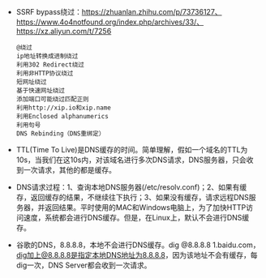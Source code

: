 - SSRF bypass绕过：https://zhuanlan.zhihu.com/p/73736127、https://www.4o4notfound.org/index.php/archives/33/、https://xz.aliyun.com/t/7256

  ```
  @绕过
  ip地址转换成进制绕过
  利用302 Redirect绕过
  利用非HTTP协议绕过
  短网址绕过
  基于快速网址绕过
  添加端口可能绕过匹配正则
  利用http://xip.io和xip.name
  利用Enclosed alphanumerics
  利用句号
  DNS Rebinding（DNS重绑定）
  ```

- TTL(Time To Live)是DNS缓存的时间。简单理解，假如一个域名的TTL为10s，当我们在这10s内，对该域名进行多次DNS请求，DNS服务器，只会收到一次请求，其他的都是缓存。

- DNS请求过程：1、查询本地DNS服务器(/etc/resolv.conf)；2、如果有缓存，返回缓存的结果，不继续往下执行；3、如果没有缓存，请求远程DNS服务器，并返回结果。平时使用的MAC和Windows电脑上，为了加快HTTP访问速度，系统都会进行DNS缓存。但是，在Linux上，默认不会进行DNS缓存。

- 谷歌的DNS，8.8.8.8，本地不会进行DNS缓存。dig @8.8.8.8 1.baidu.com，dig加上@8.8.8.8是指定本地DNS地址为8.8.8.8，因为该地址不会有缓存，每dig一次，DNS Server都会收到一次请求。